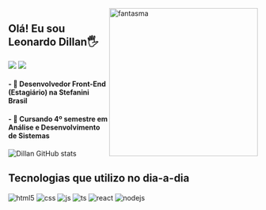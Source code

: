 <img src="https://octodex.github.com/images/spidertocat.png" width="300px" align="right" alt="fantasma">

## Olá! Eu sou Leonardo Dillan🖐️

<a href = "mailto:mecdillan@gmail.com"><img src="https://img.shields.io/badge/-Gmail-%23333?style=for-the-badge&logo=gmail&logoColor=white" target="_blank"></a>
<a href="https://www.linkedin.com/in/leonardodillan" target="_blank"><img src="https://img.shields.io/badge/-LinkedIn-%230077B5?style=for-the-badge&logo=linkedin&logoColor=white" target="_blank"></a>

#### - 🔭 Desenvolvedor Front-End (Estagiário) na Stefanini Brasil
#### - 🌱 Cursando 4º semestre em Análise e Desenvolvimento de Sistemas

![Dillan GitHub stats](https://github-readme-stats.vercel.app/api?username=leonardodillan&show_icons=true&theme=dracula&count_private=true)

## Tecnologias que utilizo no dia-a-dia

<div style="display: inline_block">
  <img align="center" alt="html5" src="https://img.shields.io/badge/HTML5-E34F26?style=for-the-badge&logo=html5&logoColor=white" />
  <img align="center" alt="css" src="https://img.shields.io/badge/CSS3-1572B6?style=for-the-badge&logo=css3&logoColor=white" />
  <img align="center" alt="js" src="https://img.shields.io/badge/JavaScript-F7DF1E?style=for-the-badge&logo=javascript&logoColor=black" />
  <img align="center" alt="ts" src="https://img.shields.io/badge/TypeScript-007ACC?style=for-the-badge&logo=typescript&logoColor=white" />
  <img align="center" alt="react" src="https://img.shields.io/badge/React-20232A?style=for-the-badge&logo=react&logoColor=61DAFB" />
  <img align="center" alt="nodejs" src="https://img.shields.io/badge/Node.js-43853D?style=for-the-badge&logo=node.js&logoColor=white" />
</div><br/>



